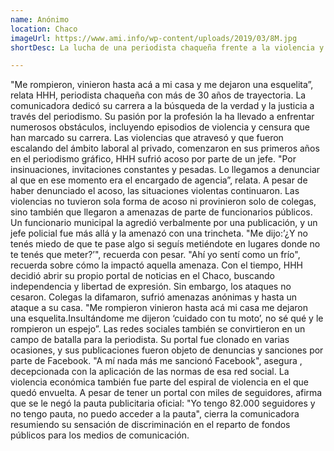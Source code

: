 ```yaml
---
name: Anónimo
location: Chaco
imageUrl: https://www.ami.info/wp-content/uploads/2019/03/8M.jpg
shortDesc: La lucha de una periodista chaqueña frente a la violencia y la censura 

---
```


"Me rompieron, vinieron hasta acá a mi casa y me dejaron una esquelita”, relata HHH, periodista chaqueña con más de 30 años de trayectoria. La comunicadora dedicó su carrera a  la búsqueda de la verdad y la justicia a través del periodismo. Su pasión por la profesión la ha llevado a enfrentar numerosos obstáculos, incluyendo episodios de violencia y censura que han marcado su carrera.
Las violencias que atravesó y que fueron escalando del ámbito laboral al privado, comenzaron en sus primeros años en el periodismo gráfico, HHH sufrió acoso por parte de un jefe. "Por insinuaciones, invitaciones constantes y pesadas. Lo llegamos a denunciar al que en ese momento era el encargado de agencia”, relata. A pesar de haber denunciado el acoso, las situaciones violentas continuaron. 
Las violencias no tuvieron sola forma de acoso ni provinieron solo de colegas, sino también que llegaron a amenazas de parte de funcionarios públicos. Un funcionario municipal la agredió verbalmente por una publicación, y un jefe policial fue más allá y la amenazó con una trincheta. "Me dijo:’¿Y no tenés miedo de que te pase algo si seguís metiéndote en lugares donde no te tenés que meter?’", recuerda con pesar. "Ahí yo sentí como un frío", recuerda sobre cómo la impactó aquella amenaza.
Con el tiempo, HHH decidió abrir su propio portal de noticias en el Chaco, buscando independencia y libertad de expresión. Sin embargo, los ataques no cesaron. Colegas la difamaron, sufrió amenazas anónimas y hasta un ataque a su casa. "Me rompieron vinieron hasta acá mi casa me dejaron una esquelita.Insultándome me dijeron ‘cuidado con tu moto’, no sé qué y le rompieron un espejo”.
Las redes sociales también se convirtieron en un campo de batalla para la periodista. Su portal fue clonado en varias ocasiones, y sus publicaciones fueron objeto de denuncias y sanciones por parte de Facebook. "A mí nada más me sancionó Facebook", asegura , decepcionada con la aplicación de las normas de esa red social. 
La violencia económica también fue parte del espiral de violencia en el que quedó envuelta.  A pesar de tener un portal con miles de seguidores, afirma que se le negó la pauta publicitaria oficial: "Yo tengo 82.000 seguidores y  no tengo pauta, no puedo acceder a la pauta", cierra la comunicadora resumiendo su sensación de discriminación en el reparto de fondos públicos para los medios de comunicación. 
